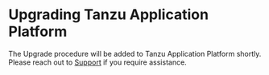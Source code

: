 # Upgrading Tanzu Application Platform

The Upgrade procedure will be added to Tanzu Application Platform shortly.
Please reach out to [Support](https://tanzu.vmware.com/support) if you require assistance.
